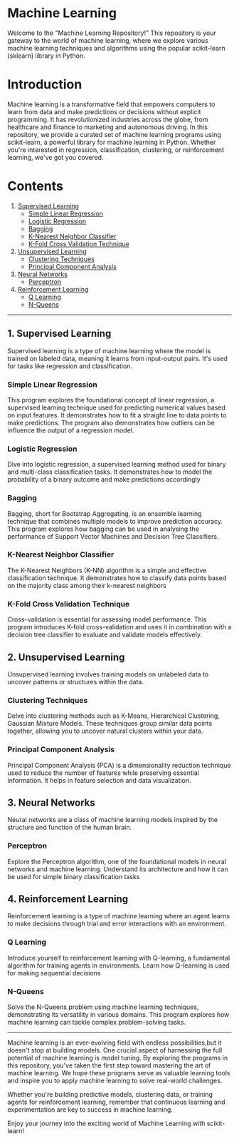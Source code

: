 # Machine Learning
Welcome to the "Machine Learning Repository!" This repository is your gateway to the world of machine learning, where we explore various machine learning techniques and algorithms using the popular scikit-learn (sklearn) library in Python. 

# Introduction

Machine learning is a transformative field that empowers computers to learn from data and make predictions or decisions without explicit programming. It has revolutionized industries across the globe, from healthcare and finance to marketing and autonomous driving. In this repository, we provide a curated set of machine learning programs using scikit-learn, a powerful library for machine learning in Python.
 Whether you're interested in regression, classification, clustering, or reinforcement learning, we've got you covered.

# Contents
1. [Supervised Learning](https://github.com/Harshini-N23/Machine_Learning/edit/main/README.md#supervised-learning)
   * [Simple Linear Regression](https://github.com/Harshini-N23/Machine_Learning/blob/main/1-Linear_Regression.ipynb)
   * [Logistic Regression](https://github.com/Harshini-N23/Machine_Learning/blob/main/2-Logistic_Regression.ipynb)
   * [Bagging](https://github.com/Harshini-N23/Machine_Learning/blob/main/5-Bagging.ipynb)
   * [K-Nearest Neighbor Classifier](https://github.com/Harshini-N23/Machine_Learning/blob/main/3-KNN.ipynb)
   * [K-Fold Cross Validation Technique](https://github.com/Harshini-N23/Machine_Learning/blob/main/4-K_Fold_Classification.ipynb)
2. [Unsupervised Learning](https://github.com/Harshini-N23/Machine_Learning/edit/main/README.md#2-unsupervised-learning)
   * [Clustering Techniques](https://github.com/Harshini-N23/Machine_Learning/blob/main/6-Clustering.ipynb)
   * [Principal Component Analysis](https://github.com/Harshini-N23/Machine_Learning/blob/main/7-PCA.ipynb)
3. [Neural Networks](https://github.com/Harshini-N23/Machine_Learning/edit/main/README.md#3-neural-networks)
    * [Perceptron](https://github.com/Harshini-N23/Machine_Learning/blob/main/8-Perceptron.ipynb)
4. [Reinforcement Learning](https://github.com/Harshini-N23/Machine_Learning/edit/main/README.md#4-reinforcement-learning)
    * [Q Learning](https://github.com/Harshini-N23/Machine_Learning/blob/main/9-Q_Learning.ipynb)
    * [N-Queens](https://github.com/Harshini-N23/Machine_Learning/blob/main/10-N_QUEENS.ipynb)

  _____________________________________________________________________________________________________________________________________________________________________________

  ## 1. Supervised Learning
  Supervised learning is a type of machine learning where the model is trained on labeled data, meaning it learns from input-output pairs. It's used for tasks like regression and classification.

### **Simple Linear Regression**

This program explores the foundational concept of linear regression, a supervised learning technique used for predicting numerical values based on input features. It demonstrates how to fit a straight line to data points to make predictions. The program also demonstrates how outliers can be influence the output of a regression model.

### **Logistic Regression**
Dive into logistic regression, a supervised learning method used for binary and multi-class classification tasks. It demonstrates how to model the probability of a binary outcome and make predictions accordingly

### **Bagging**

 Bagging, short for Bootstrap Aggregating, is an ensemble learning technique that combines multiple models to improve prediction accuracy. This program explores how bagging can be used in analysing the performance of Support Vector Machines and Decision Tree Classifiers.

 ### **K-Nearest Neighbor Classifier**

 The K-Nearest Neighbors (K-NN) algorithm is a simple and effective classification technique. It demonstrates how to classify data points based on the majority class among their k-nearest neighbors

 ### **K-Fold Cross Validation Technique**

 Cross-validation is essential for assessing model performance. This program introduces K-fold cross-validation and uses it in combination with a decision tree classifier to evaluate and validate models effectively.

 ## 2. Unsupervised Learning
 Unsupervised learning involves training models on unlabeled data to uncover patterns or structures within the data.

 ### **Clustering Techniques**

 Delve into clustering methods such as K-Means, Hierarchical Clustering, Gaussian Mixture Models. These techniques group similar data points together, allowing you to uncover natural clusters within your data.

 ### **Principal Component Analysis**

 Principal Component Analysis (PCA) is a dimensionality reduction technique used to reduce the number of features while preserving essential information. It helps in feature selection and data visualization.

 ## 3. Neural Networks

 Neural networks are a class of machine learning models inspired by the structure and function of the human brain.

 ### **Perceptron**

 Explore the Perceptron algorithm, one of the foundational models in neural networks and machine learning. Understand its architecture and how it can be used for simple binary classification tasks

 ## 4. Reinforcement Learning

 Reinforcement learning is a type of machine learning where an agent learns to make decisions through trial and error interactions with an environment.

 ### **Q Learning**

Introduce yourself to reinforcement learning with Q-learning, a fundamental algorithm for training agents in environments. Learn how Q-learning is used for making sequential decisions

 ### **N-Queens**

 Solve the N-Queens problem using machine learning techniques, demonstrating its versatility in various domains. This program explores how machine learning can tackle complex problem-solving tasks.

 __________________________________________________________________________________________________________________________________
Machine learning is an ever-evolving field with endless possibilities,but it doesn't stop at building models. One crucial aspect of harnessing the full potential of machine learning is model tuning. By exploring the programs in this repository, you've taken the first step toward mastering the art of machine learning. We hope these programs serve as valuable learning tools and inspire you to apply machine learning to solve real-world challenges.


Whether you're building predictive models, clustering data, or training agents for reinforcement learning, remember that continuous learning and experimentation are key to success in machine learning.

Enjoy your journey into the exciting world of Machine Learning with scikit-learn!
 

    
